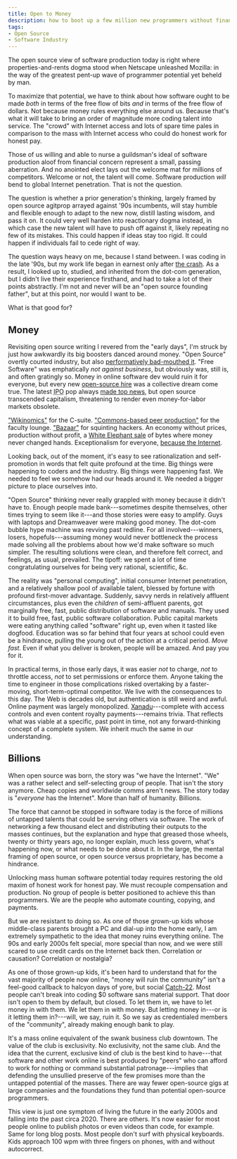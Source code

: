 ```yaml
---
title: Open to Money
description: how to boot up a few million new programmers without financializing the Hell out of everything
tags:
- Open Source
- Software Industry
---
```


The open source view of software production today is right where properties-and-rents dogma stood when Netscape unleashed Mozilla: in the way of the greatest pent-up wave of programmer potential yet beheld by man.

To maximize that potential, we have to think about how software ought to be made _both_ in terms of the free flow of bits _and_ in terms of the free flow of dollars.  Not because money rules everything else around us.  Because that's what it will take to bring an order of magnitude more coding talent into service.  The "crowd" with Internet access and lots of spare time pales in comparison to the mass with Internet access who could do honest work for honest pay.

Those of us willing and able to nurse a guildsman's ideal of software production aloof from financial concern represent a small, passing aberration.  And no anointed elect lays out the welcome mat for millions of competitors.  Welcome or not, the talent will come.  Software production _will_ bend to global Internet penetration.  That is not the question.

The question is whether a prior generation's thinking, largely framed by open source agitprop arrayed against '90s incumbents, will stay humble and flexible enough to adapt to the new now, distill lasting wisdom, and pass it on.  It could very well harden into reactionary dogma instead, in which case the new talent will have to push off against it, likely repeating no few of its mistakes.  This could happen if ideas stay too rigid.  It could happen if individuals fail to cede right of way.

The question ways heavy on me, because I stand between.  I was coding in the late '90s, but my work life began in earnest only after [the crash](https://en.wikipedia.org/wiki/2008_financial_crisis).  As a result, I looked up to, studied, and inherited from the dot-com generation, but I didn't live their experience firsthand, and had to take a lot of their points abstractly.  I'm not and never will be an "open source founding father", but at this point, nor would I want to be.

What is that good for?

## Money

Revisiting open source writing I revered from the "early days", I'm struck by just how awkwardly its big boosters danced around money.  "Open Source" overtly courted industry, but also [performatively bad-mouthed it](https://www.youtube.com/watch?v=69ZyX5sN2NA).  "Free Software" was emphatically _not against business_, but obviously was, still is, and often gratingly so.  Money in online software dev would ruin it for everyone, but every new [open-source hire](https://www.drdobbs.com/a-conversation-with-larry-wall/184410483) was a collective dream come true.  The latest <abbr title="initial public offering">IPO</abbr> pop always [made top news](https://www.thestreet.com/investing/va-linux-smashes-ipo-record-soaring-almost-700-836955), but open source transcended capitalism, threatening to render even money-for-labor markets obsolete.

["Wikinomics"](https://en.wikipedia.org/wiki/Wikinomics) for the C-suite.  ["Commons-based peer production"](https://en.wikipedia.org/wiki/The_Wealth_of_Networks) for the faculty lounge.  ["Bazaar"](https://en.wikipedia.org/wiki/The_Cathedral_and_the_Bazaar) for squinting hackers.  An economy without prices, production without profit, a [White Elephant sale](https://en.wikipedia.org/wiki/White_elephant) of bytes where money never changed hands.  Exceptionalism for everyone, [because the Internet](https://en.wikipedia.org/wiki/A_Declaration_of_the_Independence_of_Cyberspace).

Looking back, out of the moment, it's easy to see rationalization and self-promotion in words that felt quite profound at the time.   Big things were happening to coders and the industry.  Big things were happening fast.  We needed to feel we somehow had our heads around it.  We needed a bigger picture to place ourselves into.

"Open Source" thinking never really grappled with money because it didn't have to.  Enough people made bank---sometimes despite themselves, other times trying to seem like it---and those stories were easy to amplify.  Guys with laptops and Dreamweaver were making good money. The dot-com bubble hype machine was revving past redline.  For all involved---winners, losers, hopefuls---assuming money would never bottleneck the process made solving all the problems about how we'd make software so much simpler.  The resulting solutions were clean, and therefore felt correct, and feelings, as usual, prevailed.  The tipoff: we spent a lot of time congratulating ourselves for being very rational, scientific, &c.

The reality was "personal computing", initial consumer Internet penetration, and a relatively shallow pool of available talent, blessed by fortune with profound first-mover advantage.  Suddenly, savvy nerds in relatively affluent circumstances, plus even the _children_ of semi-affluent parents, got marginally free, fast, public distribution of software and manuals.  They used it to build free, fast, public software collaboration.  Public capital markets were eating anything called "software" right up, even when it tasted like dogfood.  Education was so far behind that four years at school could even be a hindrance, pulling the young out of the action at a critical period.  _Move fast._  Even if what you deliver is broken, people will be amazed.  And pay you for it.

In practical terms, in those early days, it was easier _not_ to charge, _not_ to throttle access, _not_ to set permissions or enforce them.  Anyone taking the time to engineer in those complications risked overtaking by a faster-moving, short-term-optimal competitor.  We live with the consequences to this day.  The Web is decades old, but authentication is still weird and awful.  Online payment was largely monopolized.  [Xanadu](https://en.wikipedia.org/wiki/Project_Xanadu)---complete with access controls and even content royalty payments---remains trivia.  That reflects what was viable at a specific, past point in time, not any forward-thinking concept of a complete system.  We inherit much the same in our understanding.

## Billions

When open source was born, the story was "we have the Internet".  "We" was a rather select and self-selecting group of people.  That isn't the story anymore.  Cheap copies and worldwide comms aren't news.  The story today is "_everyone_ has the Internet".  More than half of humanity.  Billions.

The force that cannot be stopped in software today is the force of millions of untapped talents that could be serving others via software.  The work of networking a few thousand elect and distributing their outputs to the masses continues, but the explanation and hype that greased those wheels, twenty or thirty years ago, no longer explain, much less govern, what's happening now, or what needs to be done about it.  In the large, the mental framing of open source, or open source versus proprietary, has become a hindrance.

Unlocking mass human software potential today requires restoring the old maxim of honest work for honest pay.  We must recouple compensation and production.  No group of people is better positioned to achieve this than programmers.  We are the people who automate counting, copying, and payments.

But we are resistant to doing so.  As one of those grown-up kids whose middle-class parents brought a PC and dial-up into the home early, I am extremely sympathetic to the idea that money ruins everything online.  The 90s and early 2000s felt special, more special than now, and we were still scared to use credit cards on the Internet back then.  Correlation or causation?  Correlation or nostalgia?

As one of those grown-up kids, it's been hard to understand that for the vast majority of people now online, "money will ruin the community" isn't a feel-good callback to halcyon days of yore, but social [Catch-22](https://en.wikipedia.org/wiki/Catch-22).  Most people can't break into coding $0 software sans material support.  That door isn't open to them by default, but closed.  To let them in, we have to let money in with them.  We let them in with money.  But letting money in---or is it letting them in?---will, we say, ruin it.  So we say as credentialed members of the "community", already making enough bank to play.

It's a mass online equivalent of the swank business club downtown.  The value of the club is exclusivity.  No exclusivity, not the same club.  And the idea that the current, exclusive kind of club is the best kind to have---that software and other work online is best produced by "peers" who can afford to work for nothing or command substantial patronage---implies that defending the unsullied preserve of the few promises more than the untapped potential of the masses.  There are way fewer open-source gigs at large companies and the foundations they fund than potential open-source programmers.

This view is just one symptom of living the future in the early 2000s and falling into the past circa 2020.  There are others.  It's now easier for most people online to publish photos or even videos than code, for example.  Same for long blog posts.  Most people don't surf with physical keyboards.  Kids approach 100 wpm with three fingers on phones, with and without autocorrect.

<!-- Broad acceptance of permissive licensing made scale differences irrelevant.  Big companies could give and take from sole hackers.  The same hasn't happened for paid transactions. -->

<!-- TODO: return to old "honest pay for honest work" versus financialization, which introduces money with or (usually) without anything useful being done -->

<!-- TODO: No slippery slope to the extreme, be it proprietary licensing of financialization -->
